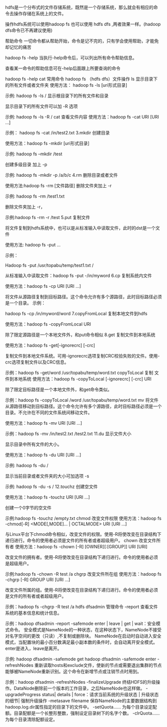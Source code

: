 hdfs是一个分布式的文件存储系统，既然是一个存储系统，那么就会有相应的命令去操作存储在系统上的文件。

操作hdfs系统可以使用hadoop fs 也可以使用 hdfs dfs ,两者效果一样。(hadoop dfs命令已不再建议使用)

帮助命令
一切命令都从帮助开始，命令是记不完的，只有学会使用帮助，才能免却记忆的痛苦

hadoop fs -help
当执行-help命令后，可以列出所有命令帮助信息。

查看某一命令的帮助信息可在-help后面跟上所要查询的命令

hadoop fs -help cat
常用命令
hadoop fs （hdfs dfs）文件操作
ls 显示目录下的所有文件或者文件夹
使用方法： hadoop fs -ls [uri形式目录]

示例: hadoop fs -ls / 显示根目录下的所有文件和目录

显示目录下的所有文件可以加 -R 选项

示例: hadoop fs -ls -R /
cat 查看文件内容
使用方法：hadoop fs -cat URI [URI …]

示例： hadoop fs -cat /in/test2.txt
3.mkdir 创建目录

使用方法：hadoop fs -mkdir [uri形式目录]

示例: hadoop fs –mkdir /test

创建多级目录 加上 -p

示例: hadoop fs -mkdir -p /a/b/c
4.rm 删除目录或者文件

使用方法:hadoop fs -rm [文件路径] 删除文件夹加上 -r

示例: hadoop fs -rm /test1.txt

删除文件夹加上 -r，

示例:hadoop fs -rm -r /test
5.put 复制文件

将文件复制到hdfs系统中，也可以是从标准输入中读取文件，此时的dst是一个文件

使用方法: hadoop fs -put <localsrc> ... <dst>

示例：

Hadoop fs -put /usr/topabu/temp/test1.txt /

从标准输入中读取文件：hadoop fs -put -/in/myword
6.cp 复制系统内文件

使用方法：hadoop fs -cp URI [URI …] <dest>

将文件从源路径复制到目标路径。这个命令允许有多个源路径，此时目标路径必须是一个目录。
示例：

hadoop fs -cp /in/myword/word
7.copyFromLocal 复制本地文件到hdfs

使用方法：hadoop fs -copyFromLocal <localsrc> URI

除了限定源路径是一个本地文件外，和put命令相似
8.get 复制文件到本地系统

使用方法：hadoop fs -get[-ignorecrc] [-crc] <src> <localdst>

复制文件到本地文件系统。可用-ignorecrc选项复制CRC校验失败的文件。使用-crc选项复制文件以及CRC信息。

示例：hadoop fs -get/word /usr/topabu/temp/word.txt
copyToLocal 复制 文件到本地系统
使用方法：hadoop fs -copyToLocal [-ignorecrc] [-crc] URI <localdst>

除了限定目标路径是一个本地文件外，和get命令类似。

示例：hadoop fs -copyToLocal /word /usr/topabu/temp/word.txt
mv
将文件从源路径移动到目标路径。这个命令允许有多个源路径，此时目标路径必须是一个目录。不允许在不同的文件系统间移动文件。

使用方法：hadoop fs -mv URI [URI …] <dest>

示例：hadoop fs -mv /in/test2.txt /test2.txt
11.du 显示文件大小

显示目录中所有文件的大小。

使用方法：hadoop fs -du URI [URI …]

示例: hadoop fs -du /

显示当前目录或者文件夹的大小可加选项 -s

示例: hadoop fs -du -s /
12.touchz 创建空文件

使用方法：hadoop fs -touchz URI [URI …]

创建一个0字节的空文件

示例:hadoop fs -touchz /empty.txt
chmod 改变文件权限
使用方法：hadoop fs -chmod[-R] <MODE[,MODE]... | OCTALMODE> URI [URI …]

与Linux平台下chmod命令相似，改变文件的权限。使用-R将使改变在目录结构下递归进行。命令的使用者必须是文件的所有者或者超级用户。
chown 改变文件所有者
使用方法：hadoop fs -chown [-R] [OWNER][:[GROUP]] URI [URI]

改变文件的拥有者。使用-R将使改变在目录结构下递归进行。命令的使用者必须是超级用户。

示例:hadoop fs -chown -R test /a 
chgrp 改变文件所在组
使用方法：hadoop fs -chgrp [-R] GROUP URI [URI …]

改变文件所属的组。使用-R将使改变在目录结构下递归进行。命令的使用者必须是文件的所有者或者超级用户。

示例：hadoop fs -chgrp -R test /a
hdfs dfsadmin 管理命令
-report
查看文件系统的基本信息和统计信息。

示例：hadoop dfsadmin -report
-safemode
enter | leave | get | wait：安全模式命令。
安全模式是NameNode的一种状态，在这种状态下，NameNode不接受对名字空间的更改（只读）,不复制或删除块。
NameNode在启动时自动进入安全模式，当配置块的最小百分数满足最小副本数的条件时，会自动离开安全模式。
enter是进入，leave是离开。

示例:
hadoop dfsadmin -safemode get
hadoop dfsadmin -safemode enter
-refreshNodes
重新读取hosts和exclude文件，使新的节点或需要退出集群的节点能够被NameNode重新识别。这个命令在新增节点或注销节点时用到。

示例：hadoop dfsadmin -refreshNodes
-finalizeUpgrade
终结HDFS的升级操作。DataNode删除前一个版本的工作目录，之后NameNode也这样做。
-upgradeProgress
status| details | force：请求当前系统的升级状态 | 升级状态的细节| 强制升级操作
-metasave filename
保存NameNode的主要数据结构到hadoop.log.dir属性指定的目录下的<filename>文件中。
-setQuota<quota><dirname>……<dirname>
为每个目录<dirname>设定配额<quota>。目录配额是一个长整形整数，强制设定目录树下的名字个数。
-clrQuota<dirname>……<dirname>
为每个目录<dirname>清除配额设定。
